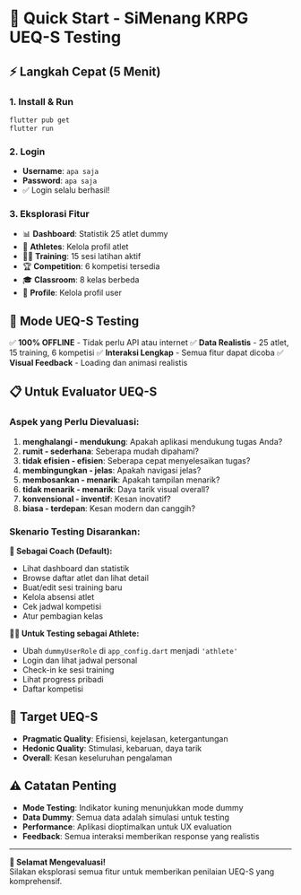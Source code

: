 # 🚀 Quick Start - SiMenang KRPG UEQ-S Testing

## ⚡ Langkah Cepat (5 Menit)

### 1. Install & Run
```bash
flutter pub get
flutter run
```

### 2. Login
- **Username**: `apa saja` 
- **Password**: `apa saja`
- ✅ Login selalu berhasil!

### 3. Eksplorasi Fitur
- 📊 **Dashboard**: Statistik 25 atlet dummy
- 👥 **Athletes**: Kelola profil atlet 
- 🏃‍♂️ **Training**: 15 sesi latihan aktif
- 🏆 **Competition**: 6 kompetisi tersedia
- 🎓 **Classroom**: 8 kelas berbeda
- 👤 **Profile**: Kelola profil user

## 🧪 Mode UEQ-S Testing

✅ **100% OFFLINE** - Tidak perlu API atau internet
✅ **Data Realistis** - 25 atlet, 15 training, 6 kompetisi
✅ **Interaksi Lengkap** - Semua fitur dapat dicoba
✅ **Visual Feedback** - Loading dan animasi realistis

## 📋 Untuk Evaluator UEQ-S

### Aspek yang Perlu Dievaluasi:

1. **menghalangi - mendukung**: Apakah aplikasi mendukung tugas Anda?
2. **rumit - sederhana**: Seberapa mudah dipahami?
3. **tidak efisien - efisien**: Seberapa cepat menyelesaikan tugas?
4. **membingungkan - jelas**: Apakah navigasi jelas?
5. **membosankan - menarik**: Apakah tampilan menarik?
6. **tidak menarik - menarik**: Daya tarik visual overall?
7. **konvensional - inventif**: Kesan inovatif?
8. **biasa - terdepan**: Kesan modern dan canggih?

### Skenario Testing Disarankan:

**📱 Sebagai Coach (Default):**
- Lihat dashboard dan statistik
- Browse daftar atlet dan lihat detail
- Buat/edit sesi training baru
- Kelola absensi atlet
- Cek jadwal kompetisi
- Atur pembagian kelas

**🏊‍♂️ Untuk Testing sebagai Athlete:**
- Ubah `dummyUserRole` di `app_config.dart` menjadi `'athlete'`
- Login dan lihat jadwal personal
- Check-in ke sesi training
- Lihat progress pribadi
- Daftar kompetisi

## 🎯 Target UEQ-S

- **Pragmatic Quality**: Efisiensi, kejelasan, ketergantungan
- **Hedonic Quality**: Stimulasi, kebaruan, daya tarik
- **Overall**: Kesan keseluruhan pengalaman

## ⚠️ Catatan Penting

- **Mode Testing**: Indikator kuning menunjukkan mode dummy
- **Data Dummy**: Semua data adalah simulasi untuk testing
- **Performance**: Aplikasi dioptimalkan untuk UX evaluation
- **Feedback**: Semua interaksi memberikan response yang realistis

---

**🎉 Selamat Mengevaluasi!**  
Silakan eksplorasi semua fitur untuk memberikan penilaian UEQ-S yang komprehensif. 